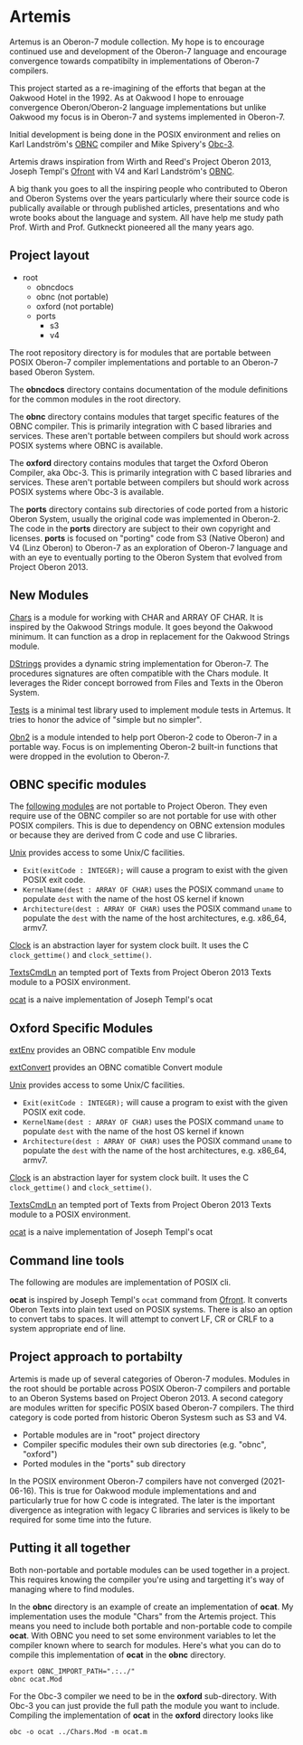 Artemis
=======

Artemus is an Oberon-7 module collection. My hope is
to encourage continued use and development of the Oberon-7
language and encourage convergence towards compatibilty
in implementations of Oberon-7 compilers. 

This project started as a re-imagining of the efforts that
began at the Oakwood Hotel in the 1992. As at Oakwood I hope
to enrouage convergence Oberon/Oberon-2 language implementations
but unlike Oakwood my focus is in Oberon-7 and systems implemented
in Oberon-7.

Initial development is being done in the POSIX environment and
relies on Karl Landström's [OBNC](https://miasap.se/obnc/) compiler
and Mike Spivery's [Obc-3](https://github.com/Spivoxity/obc-3).

Artemis draws inspiration from Wirth and Reed's Project Oberon 2013,
Joseph Templ's [Ofront](https://github.com/jtempl/ofront) with V4 and
Karl Landström's [OBNC](https://miasap.se/obnc/).

A big thank you goes to all the inspiring people who contributed to
Oberon and Oberon Systems over the years particularly where their
source code is publically available or through published articles,
presentations and who wrote books about the language and system.
All have help me study path Prof. Wirth and Prof. Gutkneckt
pioneered all the many years ago.


Project layout
--------------

- root
    - obncdocs
    - obnc (not portable)
    - oxford (not portable)
    - ports
        - s3
        - v4

The root repository directory is for modules that are
portable between POSIX Oberon-7 compiler implementations
and portable to an Oberon-7 based Oberon System. 

The __obncdocs__ directory contains documentation of the
module definitions for the common modules in the root directory.

The __obnc__ directory contains modules that target
specific features of the OBNC compiler. This is primarily
integration with C based libraries and services. These aren't
portable between compilers but should work across POSIX systems
where OBNC is available.

The __oxford__ directory contains modules that target the
Oxford Oberon Compiler, aka Obc-3. This is primarily
integration with C based libraries and services. These aren't
portable between compilers but should work across POSIX systems
where Obc-3 is available.

The __ports__ directory contains sub directories of code ported
from a historic Oberon System, usually the original code was
implemented in Oberon-2. The code in the __ports__ directory
are subject to their own copyright and licenses. __ports__
is focused on "porting" code from S3 (Native Oberon) and 
V4 (Linz Oberon) to Oberon-7 as an exploration of Oberon-7 language
and with an eye to eventually porting to the Oberon System
that evolved from Project Oberon 2013.


New Modules
-----------

[Chars](Chars.Mod) is a module for working with CHAR and
ARRAY OF CHAR.  It is inspired by the Oakwood Strings 
module. It goes beyond the Oakwood minimum.  It can function
as a drop in replacement for the Oakwood Strings module.

[DStrings](DStrings.Mod) provides a dynamic string implementation
for Oberon-7.  The procedures signatures are often 
compatible with the Chars module. It leverages the Rider
concept borrowed from Files and Texts in the Oberon System.

[Tests](Tests.Mod) is a minimal test library used to
implement module tests in Artemus. It tries to honor the
advice of "simple but no simpler".

[Obn2](Obn2.Mod) is a module intended to help port Oberon-2 code
to Oberon-7 in a portable way. Focus is on implementing Oberon-2
built-in functions that were dropped in the evolution to Oberon-7.


OBNC specific modules
---------------------

The [following modules](np/README.md) are not portable to Project Oberon.
They even require use of the OBNC compiler so are not portable for use
with other POSIX compilers. This is due to dependency on OBNC extension
modules or because they are derived from C code and use C libraries. 

[Unix](obnc/Unix.Mod) provides access to some Unix/C facilities.

- `Exit(exitCode : INTEGER);` will cause a program to exist with the given
   POSIX exit code.
- `KernelName(dest : ARRAY OF CHAR)` uses the POSIX command `uname` to populate
  `dest` with the name of the host OS kernel if known
- `Architecture(dest : ARRAY OF CHAR)` uses the POSIX command `uname` to
  populate the `dest` with the name of the host architectures, e.g. x86_64,
  armv7.

[Clock](obnc/Clock.Mod) is an abstraction layer for system clock built.
It uses the C `clock_gettime()` and `clock_settime()`.

[TextsCmdLn](obnc/TextsCmdLn.Mod) an tempted  port of Texts from
Project Oberon 2013 Texts module to a POSIX environment.

[ocat](obnc/ocat.Mod) is a naive implementation of Joseph Templ's ocat


Oxford Specific Modules
-----------------------

[extEnv](oxford/Env.m) provides an OBNC compatible Env module

[extConvert](oxford/Convert.m) provides an OBNC comatible Convert module

[Unix](oxford/Unix.m) provides access to some Unix/C facilities.

- `Exit(exitCode : INTEGER);` will cause a program to exist with the given
   POSIX exit code.
- `KernelName(dest : ARRAY OF CHAR)` uses the POSIX command `uname` to populate
  `dest` with the name of the host OS kernel if known
- `Architecture(dest : ARRAY OF CHAR)` uses the POSIX command `uname` to
  populate the `dest` with the name of the host architectures, e.g. x86_64,
  armv7.

[Clock](oxford/Clock.m) is an abstraction layer for system clock built.
It uses the C `clock_gettime()` and `clock_settime()`.

[TextsCmdLn](oxford/TextsCmdLn.m) an tempted  port of Texts from
Project Oberon 2013 Texts module to a POSIX environment.

[ocat](oxford/ocat.m) is a naive implementation of Joseph Templ's ocat


Command line tools
------------------

The following are modules are implementation of POSIX cli.

**ocat** is inspired by Joseph Templ's `ocat` command from
[Ofront](https://github.com/jtempl/ofront).  It converts Oberon Texts
into plain text used on POSIX systems.  There is also an option to
convert tabs to spaces. It will attempt to convert LF, CR or CRLF to
a system appropriate end of line.


Project approach to portabilty
------------------------------

Artemis is made up of several categories of Oberon-7 modules.
Modules in the root should be portable across POSIX Oberon-7
compilers and portable to an Oberon Systems based on Project Oberon
2013. A second category are modules written for specific 
POSIX based Oberon-7 compilers. The third category is code 
ported from historic Oberon Systesm such as S3 and V4.

- Portable modules are in "root" project directory
- Compiler specific modules their own sub directories (e.g. "obnc", "oxford")
- Ported modules in the "ports" sub directory

In the POSIX environment Oberon-7 compilers have not
converged (2021-06-16).  This is true for Oakwood module
implementations and and particularly true for
how C code is integrated. The later is the important
divergence as integration with legacy C libraries and services
is likely to be required for some time into the future.

Putting it all together
-----------------------

Both non-portable and portable modules can be used together in
a project. This requires knowing the compiler you're using and
targetting it's way of managing where to find modules.

In the __obnc__ directory is an example of create an implementation
of **ocat**. My implementation uses the module "Chars" from the
Artemis project. This means you need to include both portable and
non-portable code to compile **ocat**.  With OBNC you need to
set some environment variables to let the compiler known where to
search for modules. Here's what you can do to compile this
implementation of **ocat** in the __obnc__ directory.

~~~
export OBNC_IMPORT_PATH=".:../"
obnc ocat.Mod
~~~

For the Obc-3 compiler we need to be in the __oxford__ sub-directory.
With Obc-3 you can just provide the full path the module you want to
include. Compiling the implementation of **ocat** in the __oxford__
directory looks like

~~~
obc -o ocat ../Chars.Mod -m ocat.m
~~~
~~~

